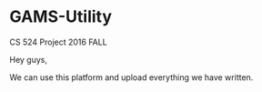 # GAMS-Utility
CS 524 Project  2016 FALL

Hey guys,

We can use this platform and upload everything we have written.
